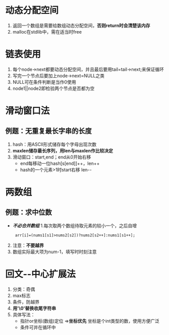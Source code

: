 # 动态分配空间
1. 返回一个数组是需要给数组动态分配空间，**否则return时会清楚该内存**
2. malloc在stdlib中，需在适当时free
# 链表使用
1. 每个node->next都要动态分配空间，并且最后要用tail=tail->next;来保证循环
2. 写完一个节点后要加上node->next=NULL之类
3. NULL可在条件判断是当作0使用
4. node1||node2即检验两个节点是否都为空
# 滑动窗口法
例题：无重复最长字串的长度
-
1. hash：用ASCII形式储存每个字母出现次数
2. **maxlen储存最长序列，用len与maxlen作比较决定**
3. 滑动窗口：start,end；end从0开始右移
   + end每移动一位hash[s[end]]++，len++
   + hash的一个元素>1时start右移 len--
# 两数组
例题：求中位数
-
+ ***不必合并数组***
1.每次取两个数组待取元素的较小一个，之后自增
  ```
   arr[i]=(nums1[s1]>nums2[s2])?nums2[s2++]:nums1[s1++];
  ```
2. 注意：**不要越界**
3. 数组实际最大项为num-1，填写时时刻注意
# 回文--中心扩展法
1. 分类：奇偶
2. max标志
3. 条件，防越界
4. **用'\0'替换收尾字符串**
5. 具体写法：
   + 指针or坐标(数组)定位 =>**坐标优先**   坐标是个int类型的数，使用方便广泛
   + 条件可并在循环中
